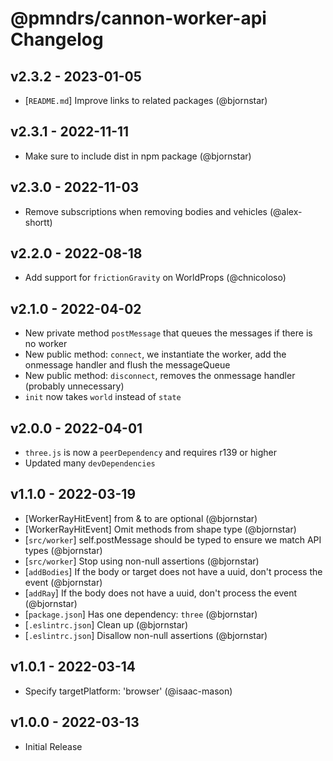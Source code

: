 # @pmndrs/cannon-worker-api Changelog

## v2.3.2 - 2023-01-05

- [`README.md`] Improve links to related packages (@bjornstar)

## v2.3.1 - 2022-11-11

- Make sure to include dist in npm package (@bjornstar)

## v2.3.0 - 2022-11-03

- Remove subscriptions when removing bodies and vehicles (@alex-shortt)

## v2.2.0 - 2022-08-18

- Add support for `frictionGravity` on WorldProps (@chnicoloso)

## v2.1.0 - 2022-04-02

- New private method `postMessage` that queues the messages if there is no worker
- New public method: `connect`, we instantiate the worker, add the onmessage handler and flush the messageQueue
- New public method: `disconnect`, removes the onmessage handler (probably unnecessary)
- `init` now takes `world` instead of `state`

## v2.0.0 - 2022-04-01

- `three.js` is now a `peerDependency` and requires r139 or higher
- Updated many `devDependencies`

## v1.1.0 - 2022-03-19

- [WorkerRayHitEvent] from & to are optional (@bjornstar)
- [WorkerRayHitEvent] Omit methods from shape type (@bjornstar)
- [`src/worker`] self.postMessage should be typed to ensure we match API types (@bjornstar)
- [`src/worker`] Stop using non-null assertions (@bjornstar)
- [`addBodies`] If the body or target does not have a uuid, don't process the event (@bjornstar)
- [`addRay`] If the body does not have a uuid, don't process the event (@bjornstar)
- [`package.json`] Has one dependency: `three` (@bjornstar)
- [`.eslintrc.json`] Clean up (@bjornstar)
- [`.eslintrc.json`] Disallow non-null assertions (@bjornstar)

## v1.0.1 - 2022-03-14

- Specify targetPlatform: 'browser' (@isaac-mason)

## v1.0.0 - 2022-03-13

- Initial Release
